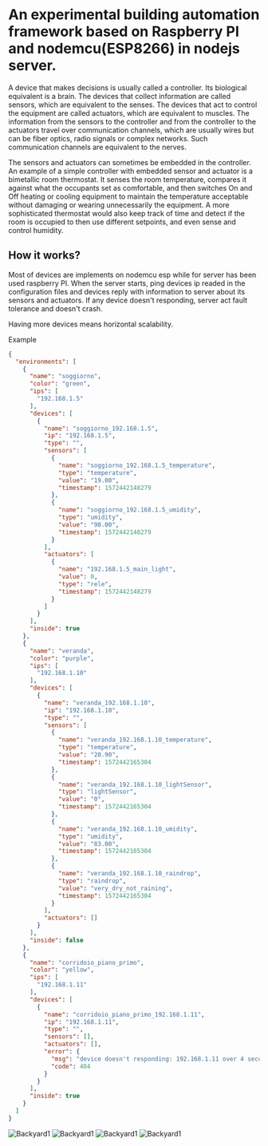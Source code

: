# An experimental building automation framework based on Raspberry PI and nodemcu(ESP8266) in nodejs server.

A device that makes decisions is usually called a controller. Its biological equivalent is a brain. The devices that collect information are called sensors, which are equivalent to the senses. The devices that act to control the equipment are called actuators, which are equivalent to muscles. The information from the sensors to the controller and from the controller to the actuators travel over communication channels, which are usually wires but can be fiber optics, radio signals or complex networks. Such communication channels are equivalent to the nerves.

The sensors and actuators can sometimes be embedded in the controller. An example of a simple controller with embedded sensor and actuator is a bimetallic room thermostat. It senses the room temperature, compares it against what the occupants set as comfortable, and then switches On and Off heating or cooling equipment to maintain the temperature acceptable without damaging or wearing unnecessarily the equipment. A more sophisticated thermostat would also keep track of time and detect if the room is occupied to then use different setpoints, and even sense and control humidity.

## How it works?
Most of devices are implements on nodemcu esp while for server has been used raspberry PI.
When the server starts, ping devices ip readed in the configuration files and devices reply with information to server about its sensors and actuators. If any device doesn't responding, server act fault tolerance and doesn't crash.

Having more devices means horizontal scalability. 

Example
```json
{
  "environments": [
    {
      "name": "soggiorno",
      "color": "green",
      "ips": [
        "192.168.1.5"
      ],
      "devices": [
        {
          "name": "soggiorno_192.168.1.5",
          "ip": "192.168.1.5",
          "type": "",
          "sensors": [
            {
              "name": "soggiorno_192.168.1.5_temperature",
              "type": "temperature",
              "value": "19.00",
              "timestamp": 1572442148279
            },
            {
              "name": "soggiorno_192.168.1.5_umidity",
              "type": "umidity",
              "value": "90.00",
              "timestamp": 1572442148279
            }
          ],
          "actuators": [
            {
              "name": "192.168.1.5_main_light",
              "value": 0,
              "type": "rele",
              "timestamp": 1572442148279
            }
          ]
        }
      ],
      "inside": true
    },
    {
      "name": "veranda",
      "color": "purple",
      "ips": [
        "192.168.1.10"
      ],
      "devices": [
        {
          "name": "veranda_192.168.1.10",
          "ip": "192.168.1.10",
          "type": "",
          "sensors": [
            {
              "name": "veranda_192.168.1.10_temperature",
              "type": "temperature",
              "value": "20.90",
              "timestamp": 1572442165304
            },
            {
              "name": "veranda_192.168.1.10_lightSensor",
              "type": "lightSensor",
              "value": "0",
              "timestamp": 1572442165304
            },
            {
              "name": "veranda_192.168.1.10_umidity",
              "type": "umidity",
              "value": "83.00",
              "timestamp": 1572442165304
            },
            {
              "name": "veranda_192.168.1.10_raindrop",
              "type": "raindrop",
              "value": "very_dry_not_raining",
              "timestamp": 1572442165304
            }
          ],
          "actuators": []
        }
      ],
      "inside": false
    },
    {
      "name": "corridoio_piano_primo",
      "color": "yellow",
      "ips": [
        "192.168.1.11"
      ],
      "devices": [
        {
          "name": "corridoio_piano_primo_192.168.1.11",
          "ip": "192.168.1.11",
          "type": "",
          "sensors": [],
          "actuators": [],
          "error": {
            "msg": "device doesn't responding: 192.168.1.11 over 4 seconds",
            "code": 404
          }
        }
      ],
      "inside": true
    }
  ]
}
```


![Backyard1](https://github.com/antoniodalessio/domopaque/blob/develop/src/assets/backyard4.jpeg)
![Backyard1](https://github.com/antoniodalessio/domopaque/blob/develop/src/assets/backyard1.jpeg)
![Backyard1](https://github.com/antoniodalessio/domopaque/blob/develop/src/assets/backyard2.jpeg)
![Backyard1](https://github.com/antoniodalessio/domopaque/blob/develop/src/assets/backyard3.jpeg)
